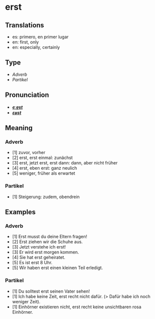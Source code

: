# erst
## Translations
- es: primero, en primer lugar
- en: first, only
- en: especially, certainly
## Type
- _Adverb_
- _Partikel_
## Pronunciation
- **_[eːɐ̯st](https://commons.wikimedia.org/wiki/File:De-erst.ogg)_**
- **_[ɛʁst](https://commons.wikimedia.org/wiki/File:De-erst.ogg)_**
## Meaning
### Adverb
- [1] zuvor, vorher
- [2] erst, erst einmal: zunächst
- [3] erst, jetzt erst, erst dann: dann, aber nicht früher
- [4] erst, eben erst: ganz neulich
- [5] weniger, früher als erwartet
### Partikel
- [1] Steigerung: zudem, obendrein
## Examples
### Adverb
- [1] Erst musst du deine Eltern fragen!
- [2] Erst ziehen wir die Schuhe aus.
- [3] Jetzt verstehe ich erst!
- [3] Er wird erst morgen kommen.
- [4] Sie hat erst geheiratet.
- [5] Es ist erst 8 Uhr.
- [5] Wir haben erst einen kleinen Teil erledigt.
### Partikel
- [1] Du solltest erst seinen Vater sehen!
- [1] Ich habe keine Zeit, erst recht nicht dafür. (> Dafür habe ich noch weniger Zeit).
- [1] Einhörner existieren nicht, erst recht keine unsichtbaren rosa Einhörner.
